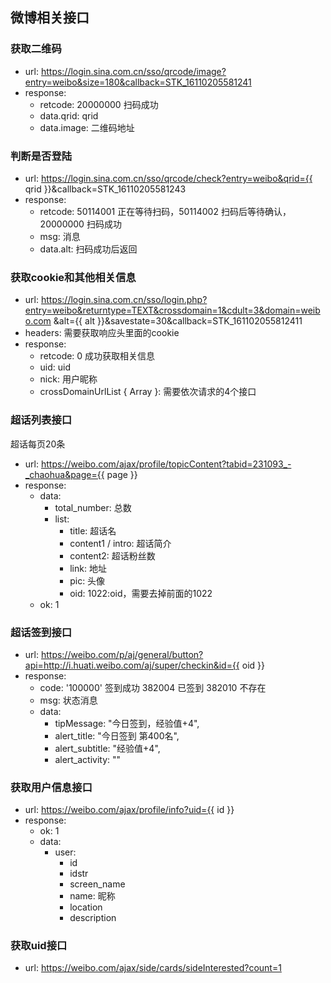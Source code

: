 ## 微博相关接口

### 获取二维码

* url: https://login.sina.com.cn/sso/qrcode/image?entry=weibo&size=180&callback=STK_16110205581241
* response:
  * retcode: 20000000 扫码成功
  * data.qrid: qrid
  * data.image: 二维码地址
  
### 判断是否登陆

* url: https://login.sina.com.cn/sso/qrcode/check?entry=weibo&qrid={{ qrid }}&callback=STK_16110205581243
* response: 
  * retcode: 50114001 正在等待扫码，50114002 扫码后等待确认，20000000 扫码成功
  * msg: 消息
  * data.alt: 扫码成功后返回
  
### 获取cookie和其他相关信息

* url: https://login.sina.com.cn/sso/login.php?entry=weibo&returntype=TEXT&crossdomain=1&cdult=3&domain=weibo.com
  &alt={{ alt }}&savestate=30&callback=STK_161102055812411
* headers: 需要获取响应头里面的cookie
* response: 
  * retcode: 0 成功获取相关信息
  * uid: uid
  * nick: 用户昵称
  * crossDomainUrlList { Array<string> }: 需要依次请求的4个接口
  
### 超话列表接口

超话每页20条

* url: https://weibo.com/ajax/profile/topicContent?tabid=231093_-_chaohua&page={{ page }}
* response:
  * data:
    * total_number: 总数
    * list: 
      * title: 超话名
      * content1 / intro: 超话简介
      * content2: 超话粉丝数
      * link: 地址
      * pic: 头像
      * oid: 1022:oid，需要去掉前面的1022
  * ok: 1

### 超话签到接口

* url: https://weibo.com/p/aj/general/button?api=http://i.huati.weibo.com/aj/super/checkin&id={{ oid }}
* response:
  * code: '100000' 签到成功 382004 已签到 382010 不存在
  * msg: 状态消息
  * data:
    * tipMessage: "今日签到，经验值+4",
    * alert_title: "今日签到 第400名",
    * alert_subtitle: "经验值+4",
    * alert_activity: ""
  
### 获取用户信息接口

* url: https://weibo.com/ajax/profile/info?uid={{ id }}
* response:
  * ok: 1
  * data:
    * user:
      * id
      * idstr
      * screen_name
      * name: 昵称
      * location
      * description
  
### 获取uid接口

* url: https://weibo.com/ajax/side/cards/sideInterested?count=1